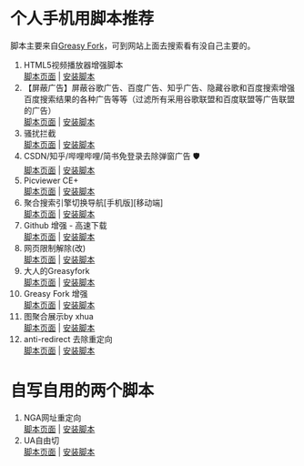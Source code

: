 # 个人手机用脚本推荐
脚本主要来自[Greasy Fork](https://greasyfork.org/)，可到网站上面去搜索看有没自己主要的。
1. HTML5视频播放器增强脚本
<br>[脚本页面](https://greasyfork.org/scripts/381682) | [安装脚本](https://greasyfork.org/scripts/381682/code/script.user.js)
2. 【屏蔽广告】屏蔽谷歌广告、百度广告、知乎广告、隐藏谷歌和百度搜索增强百度搜索结果的各种广告等等（过滤所有采用谷歌联盟和百度联盟等广告联盟的广告）
<br>[脚本页面](https://greasyfork.org/scripts/460743) | [安装脚本](https://greasyfork.org/scripts/460743/code/script.user.js)
3. 骚扰拦截
<br>[脚本页面](https://greasyfork.org/scripts/440871) | [安装脚本](https://greasyfork.org/scripts/440871/code/script.user.js)
4. CSDN/知乎/哔哩哔哩/简书免登录去除弹窗广告 🛡
<br>[脚本页面](https://greasyfork.org/scripts/428960) | [安装脚本](https://greasyfork.org/scripts/428960/code/script.user.js)
5. Picviewer CE+
<br>[脚本页面](https://greasyfork.org/scripts/24204) | [安装脚本](https://greasyfork.org/scripts/24204/code/script.user.js)
6. 聚合搜索引擎切换导航[手机版][移动端]
<br>[脚本页面](https://greasyfork.org/scripts/462130) | [安装脚本](https://greasyfork.org/scripts/462130/code/script.user.js)
7. Github 增强 - 高速下载
<br>[脚本页面](https://greasyfork.org/scripts/412245) | [安装脚本](https://greasyfork.org/scripts/412245/code/script.user.js)
8. 网页限制解除(改)
<br>[脚本页面](https://greasyfork.org/scripts/28497) | [安装脚本](https://greasyfork.org/scripts/28497/code/script.user.js)
9. 大人的Greasyfork
<br>[脚本页面](https://greasyfork.org/scripts/23840) | [安装脚本](https://greasyfork.org/scripts/23840/code/script.user.js)
10. Greasy Fork 增强
<br>[脚本页面](https://greasyfork.org/scripts/467078) | [安装脚本](https://greasyfork.org/scripts/467078/code/script.user.js)
11. 图聚合展示by xhua
<br>[脚本页面](https://greasyfork.org/scripts/442098) | [安装脚本](https://greasyfork.org/scripts/442098/code/script.user.js)
12. anti-redirect 去除重定向
<br>[脚本页面](https://greasyfork.org/scripts/11915) | [安装脚本](https://greasyfork.org/scripts/11915/code/anti-redirect.user.js)

# 自写自用的两个脚本
1. NGA网址重定向
<br>[脚本页面](https://greasyfork.org/scripts/22508) | [安装脚本](https://greasyfork.org/scripts/22508/code/script.user.js)
2. UA自由切
<br>[脚本页面](https://greasyfork.org/scripts/490764) | [安装脚本](https://greasyfork.org/scripts/490764/code/script.user.js)
